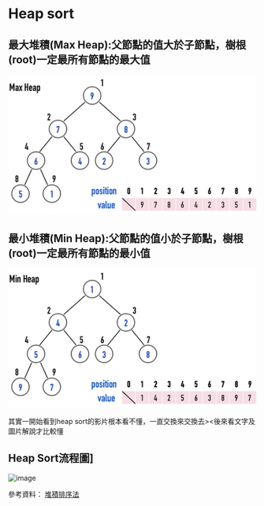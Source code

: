 # Heap sort

## 最大堆積(Max Heap):父節點的值大於子節點，樹根(root)一定最所有節點的最大值
![image](https://github.com/06170228/my-note/blob/master/Image/max%20heap.png)

## 最小堆積(Min Heap):父節點的值小於子節點，樹根(root)一定最所有節點的最小值
![image](https://github.com/06170228/my-note/blob/master/Image/min%20heap.png)

其實一開始看到heap sort的影片根本看不懂，一直交換來交換去><後來看文字及圖片解說才比較懂
## Heap Sort流程圖]
![image]()

參考資料： [堆積排序法](http://alrightchiu.github.io/SecondRound/comparison-sort-heap-sortdui-ji-pai-xu-fa.html)
